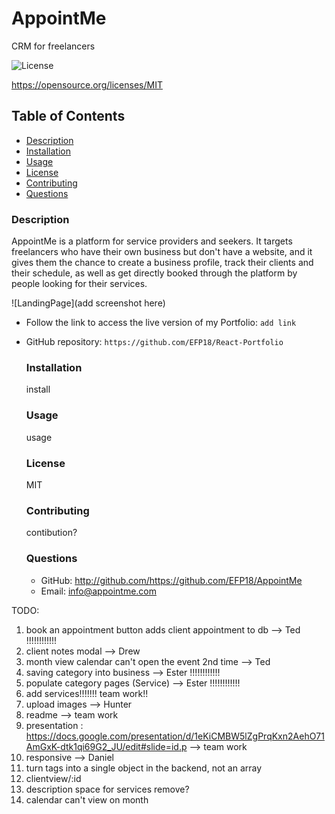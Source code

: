 # AppointMe

CRM for freelancers

![License](https://img.shields.io/badge/License-MIT.svg)

https://opensource.org/licenses/MIT

## Table of Contents

- [Description](#description)
- [Installation](#installation)
- [Usage](#usage)
- [License](#license)
- [Contributing](#contributing)
- [Questions](#questions)

### Description

AppointMe is a platform for service providers and seekers. It targets freelancers who have their own business but don't have a website, and it gives them the chance to create a business profile, track their clients and their schedule, as well as get directly booked through the platform by people looking for their services.

![LandingPage](add screenshot here)

- Follow the link to access the live version of my Portfolio: `add link`

- GitHub repository: `https://github.com/EFP18/React-Portfolio`

  ### Installation

  install

  ### Usage

  usage

  ### License

  MIT

  ### Contributing

  contibution?

  ### Questions

  - GitHub: http://github.com/https://github.com/EFP18/AppointMe
  - Email: info@appointme.com

TODO:

1. book an appointment button adds client appointment to db --> Ted !!!!!!!!!!!!
2. client notes modal --> Drew 
3. month view calendar can't open the event 2nd time --> Ted
4. saving category into business --> Ester !!!!!!!!!!!!
5. populate category pages (Service) --> Ester !!!!!!!!!!!!
6. add services!!!!!!! team work!!
7. upload images --> Hunter
8. readme --> team work
9. presentation : https://docs.google.com/presentation/d/1eKiCMBW5lZgPrqKxn2AehO71AmGxK-dtk1qi69G2_JU/edit#slide=id.p --> team work
10. responsive --> Daniel
11. turn tags into a single object in the backend, not an array
12. clientview/:id
13. description space for services remove?
14. calendar can't view on month
